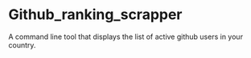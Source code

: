 # Github_ranking_scrapper 
A command line tool that displays the list of active github users in your country. 
